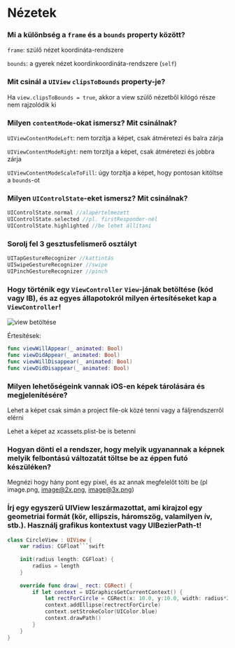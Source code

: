 #  Nézetek

### Mi a különbség a `frame` és a `bounds` property között?
`frame`:  szülő nézet koordináta-rendszere

`bounds`: a gyerek nézet koordinkoordináta-rendszere (`self`)
### Mit csinál a `UIView` `clipsToBounds` property-je?
Ha `view.clipsToBounds = true`, akkor a view szülő nézetből kilógó része nem rajzolódik ki

### Milyen `contentMode`-okat ismersz? Mit csinálnak?
`UIViewContentModeLeft`: nem torzítja a képet, csak átméretezi és balra zárja

`UIViewContentModeRight`: nem torzítja a képet, csak átméretezi és jobbra zárja

`UIViewContentModeScaleToFill`: úgy torzítja a képet, hogy pontosan kitöltse a `bounds`-ot

### Milyen `UIControlState`-eket ismersz? Mit csinálnak?
```swift
UIControlState.normal //alapértelmezett
UIControlState.selected //pl. firstResponder-nél
UIControlState.highlighted //be lehet állítani
```
### Sorolj fel 3 gesztusfelismerő osztályt
```swift
UITapGestureRecognizer //kattintás
UISwipeGestureRecognizer //swipe
UIPinchGestureRecognizer //pinch
```
### Hogy történik egy `ViewController` `View`-jának betöltése (kód vagy IB), és az egyes állapotokról milyen értesítéseket kap a `ViewController`!
![view betöltése](src/load_view.png)

Értesítések:
```swift
func viewWillAppear(_ animated: Bool)
func viewDidAppear(_ animated: Bool)
func viewWillDisappear(_ animated: Bool)
func viewDidDisappear(_ animated: Bool)
```
### Milyen lehetőségeink vannak iOS-en képek tárolására és megjelenítésére?
Lehet a képet csak simán a project file-ok közé tenni vagy a fáljrendszerről elérni

Lehet a képet az xcassets.plist-be is betenni

### Hogyan dönti el a rendszer, hogy melyik ugyanannak a képnek melyik felbontású változatát töltse be az éppen futó készüléken?
Megnézi hogy hány pont egy pixel, és az annak megfelelőt tölti be (pl image.png, image@2x.png, image@3x.png)

### Írj egy egyszerű UIView leszármazottat, ami kirajzol egy geometriai formát (kör, ellipszis, háromszög, valamilyen ív, stb.). Használj grafikus kontextust vagy UIBezierPath-t!
```swift
class CircleView : UIView {
    var radius: CGFloat```swift
    
    init(radius length: CGFloat) {
        radius = length
    }
    
    override func draw(_ rect: CGRect) {
        if let context = UIGraphicsGetCurrentContext() {
            let rectForCircle = CGRect(x: 10.0, y:10.0, width: radius*2, height: radius*2)
            context.addEllipse(rectrectForCircle)
            context.setStrokeColor(UIColor.blue)
            context.drawPath()
        }
    }
}
```

